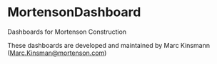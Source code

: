 # MortensonDashboard
Dashboards for Mortenson Construction

These dashboards are developed and maintained by Marc Kinsmann (Marc.Kinsman@mortenson.com)
